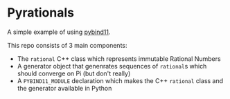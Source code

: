 # Pyrationals

A simple example of using [pybind11](https://github.com/pybind/pybind11).


This repo consists of 3 main components:
 * The `rational` C++ class which represents immutable Rational Numbers
 * A generator object that genenrates sequences of `rational`s which should converge on Pi (but don't really)
 * A `PYBIND11_MODULE` declaration which makes the  C++ `rational` class and the generator available in Python
